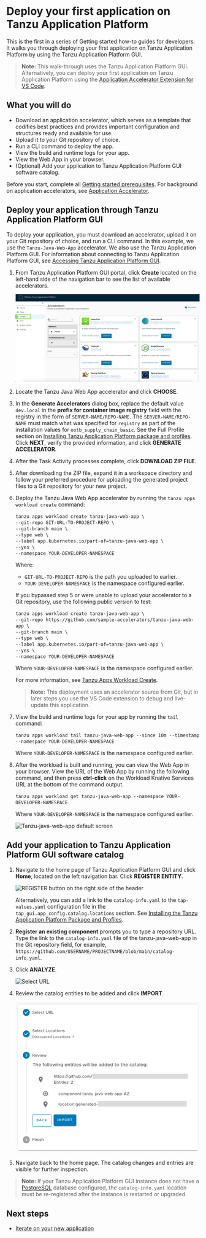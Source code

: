 # Deploy your first application on Tanzu Application Platform

This is the first in a series of Getting started how-to guides for developers. It walks you through deploying your first application on Tanzu Application Platform by using the Tanzu Application Platform GUI.

>**Note:** This walk-through uses the Tanzu Application Platform GUI. Alternatively, you can deploy your first application on Tanzu Application Platform using the [Application Accelerator Extension for VS Code](../application-accelerator/vscode.md).

## <a id="you-will"></a>What you will do

- Download an application accelerator, which serves as a template that codifies best practices and provides important configuration and structures ready and available for use.
- Upload it to your Git repository of choice.
- Run a CLI command to deploy the app.
- View the build and runtime logs for your app.
- View the Web App in your browser.
- (Optional) Add your application to Tanzu Application Platform GUI software catalog.

Before you start, complete all [Getting started prerequisites](../getting-started.md#get-started-prereqs). For background on application accelerators, see [Application Accelerator](about-application-accelerator.md).

## <a id="deploy-your-app"></a>Deploy your application through Tanzu Application Platform GUI

To deploy your application, you must download an accelerator, upload it on your Git repository of choice, and run a CLI command. In this example, we use the `Tanzu-Java-Web-App` accelerator. We also use the Tanzu Application Platform GUI. For information about connecting to Tanzu Application Platform GUI, see
   [Accessing Tanzu Application Platform GUI](../tap-gui/accessing-tap-gui..md). 

1. From Tanzu Application Platform GUI portal, click **Create** located on the left-hand side of the
   navigation bar to see the list of available accelerators.
   
    ![List of accelerators in Tanzu Application Platform GUI](../images/getting-started-tap-gui-1.png)

1. Locate the Tanzu Java Web App accelerator and click **CHOOSE**.

1. In the **Generate Accelerators** dialog box, replace the default value `dev.local` in the **prefix for container image registry** field
   with the registry in the form of `SERVER-NAME/REPO-NAME`.
   The `SERVER-NAME/REPO-NAME` must match what was specified for `registry` as part of the installation values for `ootb_supply_chain_basic`. See the Full Profile section on [Installing Tanzu Application Platform package and profiles](../install..md#full-profile).
   Click **NEXT**, verify the provided information, and click **GENERATE ACCELERATOR**.

1. After the Task Activity processes complete, click **DOWNLOAD ZIP FILE**.

1. After downloading the ZIP file, expand it in a workspace directory and follow your preferred procedure for uploading the generated project files to a Git repository for your new project.

1. Deploy the Tanzu Java Web App accelerator by running the `tanzu apps workload create` command:

    ```console
    tanzu apps workload create tanzu-java-web-app \
    --git-repo GIT-URL-TO-PROJECT-REPO \
    --git-branch main \
    --type web \
    --label app.kubernetes.io/part-of=tanzu-java-web-app \
    --yes \
    --namespace YOUR-DEVELOPER-NAMESPACE
    ```

    Where:
    
    - `GIT-URL-TO-PROJECT-REPO` is the path you uploaded to earlier.
    - `YOUR-DEVELOPER-NAMESPACE` is the namespace configured earlier.

    If you bypassed step 5 or were unable to upload your accelerator to a Git repository, use the following public version to test:

    ```console
    tanzu apps workload create tanzu-java-web-app \
    --git-repo https://github.com/sample-accelerators/tanzu-java-web-app \
    --git-branch main \
    --type web \
    --label app.kubernetes.io/part-of=tanzu-java-web-app \
    --yes \
    --namespace YOUR-DEVELOPER-NAMESPACE
    ```

    Where `YOUR-DEVELOPER-NAMESPACE` is the namespace configured earlier.

    For more information, see [Tanzu Apps Workload Create](../cli-plugins/apps/command-reference/tanzu-apps-workload-create.md).

    > **Note:** This deployment uses an accelerator source from Git, but in later steps you use the VS Code extension
    to debug and live-update this application.

1. View the build and runtime logs for your app by running the `tail` command:

    ```console
    tanzu apps workload tail tanzu-java-web-app --since 10m --timestamp --namespace YOUR-DEVELOPER-NAMESPACE
    ```

    Where `YOUR-DEVELOPER-NAMESPACE` is the namespace configured earlier.

1. After the workload is built and running, you can view the Web App in your browser. View the URL of the Web App by running the following command, and then press **ctrl-click** on the Workload Knative Services URL at the bottom of the command output.

    ```console
    tanzu apps workload get tanzu-java-web-app --namespace YOUR-DEVELOPER-NAMESPACE
    ```

    Where `YOUR-DEVELOPER-NAMESPACE` is the namespace configured earlier.

    ![Tanzu-java-web-app default screen](../images/getting-started-tap-gui-8.png)


## <a id="add-app-to-gui-cat"></a>Add your application to Tanzu Application Platform GUI software catalog

1. Navigate to the home page of Tanzu Application Platform GUI and click **Home**, located on the left navigation bar. Click **REGISTER ENTITY**.

    ![REGISTER button on the right side of the header](../images/getting-started-tap-gui-5.png)

    Alternatively, you can add a link to the `catalog-info.yaml` to the `tap-values.yaml` configuration file in the `tap_gui.app_config.catalog.locations` section. See [Installing the Tanzu Application Platform Package and Profiles](../install..md#full-profile).

1. **Register an existing component** prompts you to type a repository URL.
Type the link to the `catalog-info.yaml` file of the tanzu-java-web-app in the Git repository field, for example,
`https://github.com/USERNAME/PROJECTNAME/blob/main/catalog-info.yaml`.

1. Click **ANALYZE**.

    ![Select URL](../images/getting-started-tap-gui-6.png)

1. Review the catalog entities to be added and click **IMPORT**.

    ![Review the entities to be added to the catalog](../images/getting-started-tap-gui-7.png)

1. Navigate back to the home page. The catalog changes and entries are visible for further inspection.

>**Note:** If your Tanzu Application Platform GUI instance does not have a [PostgreSQL](../tap-gui/database..md) database configured, the `catalog-info.yaml` location must be re-registered after the instance is restarted or upgraded.

## Next steps

- [Iterate on your new application](iterate-new-app.md)
